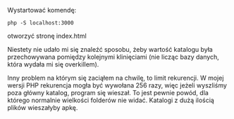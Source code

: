 Wystartować komendę:
```
php -S localhost:3000
```

otworzyć stronę index.html

Niestety nie udało mi się znaleźć sposobu, żeby wartość katalogu była przechowywana 
pomiędzy kolejnymi klinięciami (nie licząc bazy danych, która wydała mi się overkillem).

Inny problem na którym się zaciąłem na chwilę, to limit rekurencji. W mojej wersji PHP rekurencja 
mogła być wywołana 256 razy, więc jeżeli wyszliśmy poza główny katalog, program się wieszał. 
To jest pewnie powód, dla którego normalnie wielkości folderów nie widać. Katalogi z dużą
ilością plików wieszałyby apkę.
 